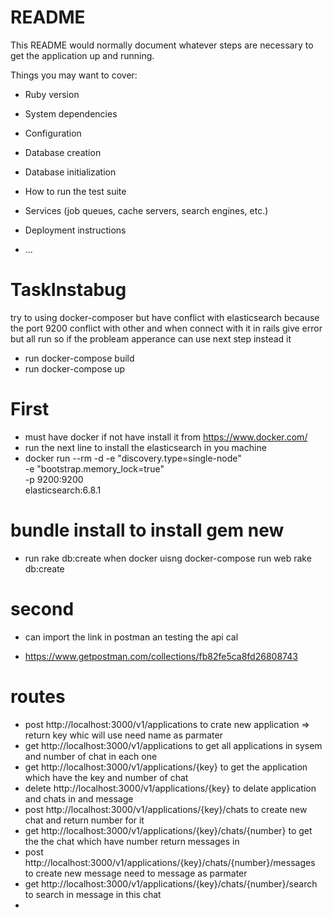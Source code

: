 # README

This README would normally document whatever steps are necessary to get the
application up and running.

Things you may want to cover:

* Ruby version

* System dependencies

* Configuration

* Database creation

* Database initialization

* How to run the test suite

* Services (job queues, cache servers, search engines, etc.)

* Deployment instructions

* ...
# TaskInstabug
  try to using docker-composer but have conflict with elasticsearch because the port 9200 conflict with other and when connect with it in rails give error but all run so if the probleam apperance can use  next step instead it
  * run docker-compose build
  * run docker-compose up
# First 
* must have docker if not have install it from https://www.docker.com/
* run the next line to install the  elasticsearch in you machine
* docker run --rm -d -e "discovery.type=single-node" \
    -e "bootstrap.memory_lock=true" \
    -p 9200:9200 \
    elasticsearch:6.8.1

# bundle install to install gem new
* run rake db:create when docker uisng docker-compose run web rake db:create  

# second 
* can import the link in postman an testing the api cal 

* https://www.getpostman.com/collections/fb82fe5ca8fd26808743

# routes 
   * post http://localhost:3000/v1/applications   to crate new application => return key whic will use need name as parmater
   * get  http://localhost:3000/v1/applications   to get all applications in sysem and number of chat in each one
   * get  http://localhost:3000/v1/applications/{key} to get the application which have the key  and number of chat
   * delete  http://localhost:3000/v1/applications/{key} to delate application and chats in and message
   * post http://localhost:3000/v1/applications/{key}/chats to create new chat and return number for it
   * get  http://localhost:3000/v1/applications/{key}/chats/{number} to get the the chat which have number return messages in
   * post  http://localhost:3000/v1/applications/{key}/chats/{number}/messages to create new message need to message as parmater 
   * get http://localhost:3000/v1/applications/{key}/chats/{number}/search  to search in message in this chat 
   *
